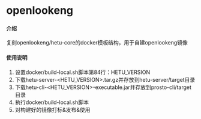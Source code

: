 # openlookeng

#### 介绍
复刻openlookeng/hetu-core的docker模板结构，用于自建openlookeng镜像

#### 使用说明

1.  设置docker/build-local.sh脚本第84行：HETU_VERSION
2.  下载hetu-server-<HETU_VERSION>.tar.gz并存放到hetu-server/target目录
3.  下载hetu-cli-<HETU_VERSION>-executable.jar并存放到prosto-cli/target目录
4.  执行docker/build-local.sh脚本
5.  对构建好的镜像打标&发布&使用